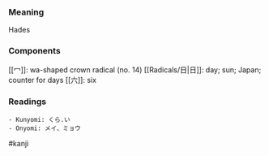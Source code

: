 ### Meaning

Hades

### Components

[[冖]]: wa-shaped crown radical (no. 14) [[Radicals/日|日]]: day; sun; Japan; counter for days [[六]]: six

### Readings

```
- Kunyomi: くら.い
- Onyomi: メイ、ミョウ
```

#kanji